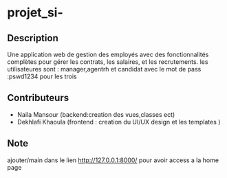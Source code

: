 ﻿# projet_si-
 
## Description
Une application web de gestion des employés avec des fonctionnalités complètes pour gérer les contrats, les salaires, et les recrutements.
les utilisateures sont : manager,agentrh et candidat avec le mot de pass :pswd1234 pour les trois
## Contributeurs
- Naila Mansour (backend:creation des vues,classes ect)
- Dekhlafi Khaoula (frontend : creation du UI/UX design et les templates )
## Note
ajouter/main dans le lien http://127.0.0.1:8000/ pour avoir access a la home page 
